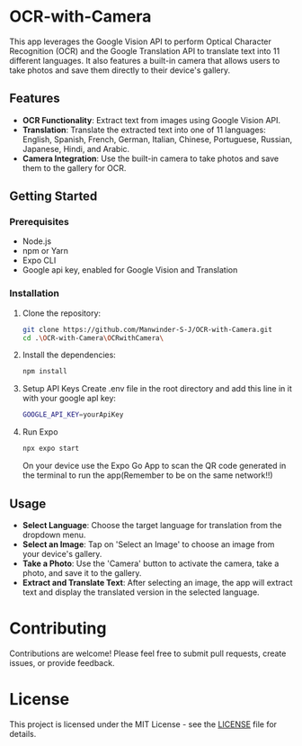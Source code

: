# OCR-with-Camera

This app leverages the Google Vision API to perform Optical Character Recognition (OCR) and the Google Translation API to translate text into 11 different languages. It also features a built-in camera that allows users to take photos and save them directly to their device's gallery.

## Features

- **OCR Functionality**: Extract text from images using Google Vision API.
- **Translation**: Translate the extracted text into one of 11 languages: English, Spanish, French, German, Italian, Chinese, Portuguese, Russian, Japanese, Hindi, and Arabic.
- **Camera Integration**: Use the built-in camera to take photos and save them to the gallery for OCR.

## Getting Started

### Prerequisites
- Node.js
- npm or Yarn
- Expo CLI
- Google api key, enabled for Google Vision and Translation

### Installation
1. Clone the repository:
    ```bash
    git clone https://github.com/Manwinder-S-J/OCR-with-Camera.git
    cd .\OCR-with-Camera\OCRwithCamera\
    ```

2. Install the dependencies:
    ```bash
    npm install
    ```
3. Setup API Keys
    Create .env file in the root directory and add this line in it with your google apl key:
    ```bash
    GOOGLE_API_KEY=yourApiKey
    ```
4. Run Expo
    ```bash
    npx expo start
    ```
    On your device use the Expo Go App to scan the QR code generated in the terminal to run the app(Remember to be on the same network!!)

## Usage

- **Select Language**: Choose the target language for translation from the dropdown menu.
- **Select an Image**: Tap on 'Select an Image' to choose an image from your device's gallery.
- **Take a Photo**: Use the 'Camera' button to activate the camera, take a photo, and save it to the gallery.
- **Extract and Translate Text**: After selecting an image, the app will extract text and display the translated version in the selected language.

# Contributing

Contributions are welcome! Please feel free to submit pull requests, create issues, or provide feedback.

# License

This project is licensed under the MIT License - see the [LICENSE](LICENSE) file for details.




